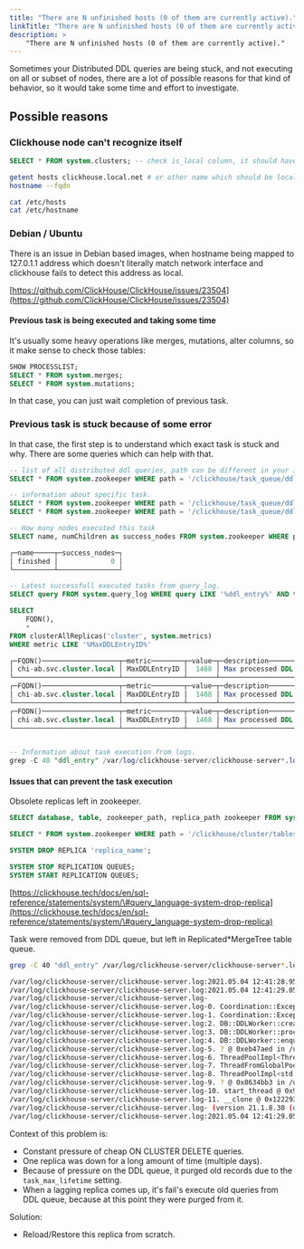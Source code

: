 ```yaml
---
title: "There are N unfinished hosts (0 of them are currently active)."
linkTitle: "There are N unfinished hosts (0 of them are currently active)."
description: >
    "There are N unfinished hosts (0 of them are currently active)."
---
```

Sometimes your Distributed DDL queries are being stuck, and not executing on all or subset of nodes, there are a lot of possible reasons for that kind of behavior, so it would take some time and effort to investigate.

## Possible reasons

### Clickhouse node can't recognize itself

```sql
SELECT * FROM system.clusters; -- check is_local column, it should have 1 for itself
```

```bash
getent hosts clickhouse.local.net # or other name which should be local
hostname --fqdn

cat /etc/hosts
cat /etc/hostname
```

### Debian / Ubuntu

There is an issue in Debian based images, when hostname being mapped to 127.0.1.1 address which doesn't literally match network interface and clickhouse fails to detect this address as local.

[https://github.com/ClickHouse/ClickHouse/issues/23504](https://github.com/ClickHouse/ClickHouse/issues/23504)

#### Previous task is being executed and taking some time

It's usually some heavy operations like merges, mutations, alter columns, so it make sense to check those tables:

```sql
SHOW PROCESSLIST;
SELECT * FROM system.merges;
SELECT * FROM system.mutations;
```

In that case, you can just wait completion of previous task.

### Previous task is stuck because of some error

In that case, the first step is to understand which exact task is stuck and why. There are some queries which can help with that.

```sql
-- list of all distributed ddl queries, path can be different in your installation
SELECT * FROM system.zookeeper WHERE path = '/clickhouse/task_queue/ddl/';

-- information about specific task.
SELECT * FROM system.zookeeper WHERE path = '/clickhouse/task_queue/ddl/query-0000001000/';
SELECT * FROM system.zookeeper WHERE path = '/clickhouse/task_queue/ddl/' AND name = 'query-0000001000';

-- How many nodes executed this task
SELECT name, numChildren as success_nodes FROM system.zookeeper WHERE path = '/clickhouse/task_queue/ddl/query-0000001000/' AND name = 'finished';

┌─name─────┬─success_nodes─┐
│ finished │             0 │
└──────────┴───────────────┘

-- Latest successfull executed tasks from query_log.
SELECT query FROM system.query_log WHERE query LIKE '%ddl_entry%' AND type = 2 ORDER BY event_time DESC LIMIT 5;

SELECT
    FQDN(),
    *
FROM clusterAllReplicas('cluster', system.metrics)
WHERE metric LIKE '%MaxDDLEntryID%'

┌─FQDN()───────────────────┬─metric────────┬─value─┬─description───────────────────────────┐
│ chi-ab.svc.cluster.local │ MaxDDLEntryID │  1468 │ Max processed DDL entry of DDLWorker. │
└──────────────────────────┴───────────────┴───────┴───────────────────────────────────────┘
┌─FQDN()───────────────────┬─metric────────┬─value─┬─description───────────────────────────┐
│ chi-ab.svc.cluster.local │ MaxDDLEntryID │  1468 │ Max processed DDL entry of DDLWorker. │
└──────────────────────────┴───────────────┴───────┴───────────────────────────────────────┘
┌─FQDN()───────────────────┬─metric────────┬─value─┬─description───────────────────────────┐
│ chi-ab.svc.cluster.local │ MaxDDLEntryID │  1468 │ Max processed DDL entry of DDLWorker. │
└──────────────────────────┴───────────────┴───────┴───────────────────────────────────────┘


-- Information about task execution from logs.
grep -C 40 "ddl_entry" /var/log/clickhouse-server/clickhouse-server*.log
```

#### Issues that can prevent the task execution

Obsolete replicas left in zookeeper.

```sql
SELECT database, table, zookeeper_path, replica_path zookeeper FROM system.replicas WHERE total_replicas != active_replicas;

SELECT * FROM system.zookeeper WHERE path = '/clickhouse/cluster/tables/01/database/table/replicas';

SYSTEM DROP REPLICA 'replica_name';

SYSTEM STOP REPLICATION QUEUES;
SYSTEM START REPLICATION QUEUES;
```

[https://clickhouse.tech/docs/en/sql-reference/statements/system/\#query_language-system-drop-replica](https://clickhouse.tech/docs/en/sql-reference/statements/system/\#query_language-system-drop-replica)

Task were removed from DDL queue, but left in Replicated\*MergeTree table queue.

```bash
grep -C 40 "ddl_entry" /var/log/clickhouse-server/clickhouse-server*.log

/var/log/clickhouse-server/clickhouse-server.log:2021.05.04 12:41:28.956888 [ 599 ] {} <Debug> DDLWorker: Processing task query-0000211211 (ALTER TABLE db.table_local ON CLUSTER `all-replicated` DELETE WHERE id = 1)
/var/log/clickhouse-server/clickhouse-server.log:2021.05.04 12:41:29.053555 [ 599 ] {} <Error> DDLWorker: ZooKeeper error: Code: 999, e.displayText() = Coordination::Exception: No node, Stack trace (when copying this message, always include the lines below):
/var/log/clickhouse-server/clickhouse-server.log-
/var/log/clickhouse-server/clickhouse-server.log-0. Coordination::Exception::Exception(std::__1::basic_string<char, std::__1::char_traits<char>, std::__1::allocator<char> > const&, Coordination::Error, int) @ 0xfb2f6b3 in /usr/bin/clickhouse
/var/log/clickhouse-server/clickhouse-server.log-1. Coordination::Exception::Exception(Coordination::Error) @ 0xfb2fb56 in /usr/bin/clickhouse
/var/log/clickhouse-server/clickhouse-server.log:2. DB::DDLWorker::createStatusDirs(std::__1::basic_string<char, std::__1::char_traits<char>, std::__1::allocator<char> > const&, std::__1::shared_ptr<zkutil::ZooKeeper> const&) @ 0xeb3127a in /usr/bin/clickhouse
/var/log/clickhouse-server/clickhouse-server.log:3. DB::DDLWorker::processTask(DB::DDLTask&) @ 0xeb36c96 in /usr/bin/clickhouse
/var/log/clickhouse-server/clickhouse-server.log:4. DB::DDLWorker::enqueueTask(std::__1::unique_ptr<DB::DDLTask, std::__1::default_delete<DB::DDLTask> >) @ 0xeb35f22 in /usr/bin/clickhouse
/var/log/clickhouse-server/clickhouse-server.log-5. ? @ 0xeb47aed in /usr/bin/clickhouse
/var/log/clickhouse-server/clickhouse-server.log-6. ThreadPoolImpl<ThreadFromGlobalPool>::worker(std::__1::__list_iterator<ThreadFromGlobalPool, void*>) @ 0x8633bcd in /usr/bin/clickhouse
/var/log/clickhouse-server/clickhouse-server.log-7. ThreadFromGlobalPool::ThreadFromGlobalPool<void ThreadPoolImpl<ThreadFromGlobalPool>::scheduleImpl<void>(std::__1::function<void ()>, int, std::__1::optional<unsigned long>)::'lambda1'()>(void&&, void ThreadPoolImpl<ThreadFromGlobalPool>::scheduleImpl<void>(std::__1::function<void ()>, int, std::__1::optional<unsigned long>)::'lambda1'()&&...)::'lambda'()::operator()() @ 0x863612f in /usr/bin/clickhouse
/var/log/clickhouse-server/clickhouse-server.log-8. ThreadPoolImpl<std::__1::thread>::worker(std::__1::__list_iterator<std::__1::thread, void*>) @ 0x8630ffd in /usr/bin/clickhouse
/var/log/clickhouse-server/clickhouse-server.log-9. ? @ 0x8634bb3 in /usr/bin/clickhouse
/var/log/clickhouse-server/clickhouse-server.log-10. start_thread @ 0x9609 in /usr/lib/x86_64-linux-gnu/libpthread-2.31.so
/var/log/clickhouse-server/clickhouse-server.log-11. __clone @ 0x122293 in /usr/lib/x86_64-linux-gnu/libc-2.31.so
/var/log/clickhouse-server/clickhouse-server.log- (version 21.1.8.30 (official build))
/var/log/clickhouse-server/clickhouse-server.log:2021.05.04 12:41:29.053951 [ 599 ] {} <Debug> DDLWorker: Processing task query-0000211211 (ALTER TABLE db.table_local ON CLUSTER `all-replicated` DELETE WHERE id = 1)
```

Context of this problem is:
* Constant pressure of cheap ON CLUSTER DELETE queries.
* One replica was down for a long amount of time (multiple days).
* Because of pressure on the DDL queue, it purged old records due to the `task_max_lifetime` setting.
* When a lagging replica comes up, it's fail's execute old queries from DDL queue, because at this point they were purged from it.

Solution:
* Reload/Restore this replica from scratch.
